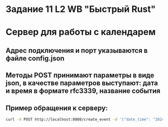 # Задание 11 L2 WB "Быстрый Rust"
# Сервер для работы с календарем

## Адрес подключения и порт указываются в файле config.json

##  Методы POST принимают параметры в виде json, в качестве параметров выступают: дата и время в формате rfc3339, название события

## Пример обращения к серверу: 

```sh
curl -X POST http://localhost:8080/create_event -d '{"date_time": "2024-10-13T13:53:34Z", "event_name": "qwert"}' -H "content-type: application/json"
```
